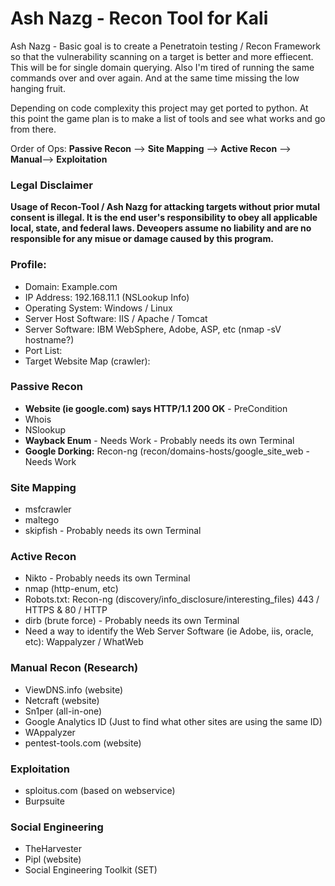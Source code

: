 # Ash Nazg - Recon Tool for Kali

Ash Nazg - Basic goal is to create a Penetratoin testing / Recon Framework so that the vulnerability scanning on a target is better and more effiecent.  This will be for single domain querying.  Also I'm tired of running the same commands over and over again.  And at the same time missing the low hanging fruit.

Depending on code complexity this project may get ported to python.  At this point the game plan is to make a list of tools and see what works and go from there.

Order of Ops: **Passive Recon** --> **Site Mapping** --> **Active Recon**  --> **Manual**--> **Exploitation**

### Legal Disclaimer
**Usage of Recon-Tool / Ash Nazg for attacking targets without prior mutal consent is illegal.  It is the end user's responsibility to obey all applicable local, state, and federal laws. Deveopers assume no liability and are no responsible for any misue or damage caused by this program.**

### Profile:
* Domain: Example.com
* IP Address: 192.168.11.1 (NSLookup Info)
* Operating System: Windows / Linux
* Server Host Software: IIS / Apache / Tomcat
* Server Software: IBM WebSphere, Adobe, ASP, etc (nmap -sV hostname?)
* Port List:
* Target Website Map (crawler):

### Passive Recon
* **Website (ie google.com) says HTTP/1.1 200 OK** - PreCondition
* Whois
* NSlookup
* **Wayback Enum** - Needs Work - Probably needs its own Terminal
* **Google Dorking:** Recon-ng (recon/domains-hosts/google_site_web - Needs Work

### Site Mapping
* msfcrawler
* maltego
* skipfish - Probably needs its own Terminal

### Active Recon
* Nikto - Probably needs its own Terminal
* nmap (http-enum, etc)
* Robots.txt: Recon-ng (discovery/info_disclosure/interesting_files) 443 / HTTPS & 80 / HTTP
* dirb (brute force) - Probably needs its own Terminal
* Need a way to identify the Web Server Software (ie Adobe, iis, oracle, etc): Wappalyzer / WhatWeb

### Manual Recon (Research)
* ViewDNS.info (website)
* Netcraft (website)
* Sn1per (all-in-one)
* Google Analytics ID (Just to find what other sites are using the same ID)
* WAppalyzer
* pentest-tools.com (website)

### Exploitation
* sploitus.com (based on webservice)
* Burpsuite

### Social Engineering
* TheHarvester
* Pipl (website)
* Social Engineering Toolkit (SET)
